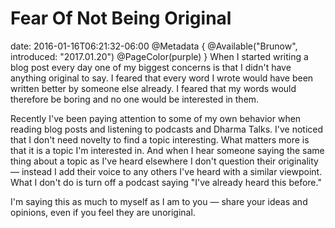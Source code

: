 # Fear Of Not Being Original
date: 2016-01-16T06:21:32-06:00
@Metadata {
  @Available("Brunow", introduced: "2017.01.20")
  @PageColor(purple)
}
When I started writing a blog post every day one of my biggest concerns is that I didn't have anything original to say. I feared that every word I wrote would have been written better by someone else already. I feared that my words would therefore be boring and no one would be interested in them.

Recently I've been paying attention to some of my own behavior when reading blog posts and listening to podcasts and Dharma Talks. I've noticed that I don't need novelty to find a topic interesting. What matters more is that it is a topic I'm interested in. And when I hear someone saying the same thing about a topic as I've heard elsewhere I don't question their originality &mdash; instead I add their voice to any others I've heard with a similar viewpoint. What I don't do is turn off a podcast saying "I've already heard this before."

I'm saying this as much to myself as I am to you &mdash; share your ideas and opinions, even if you feel they are unoriginal.
